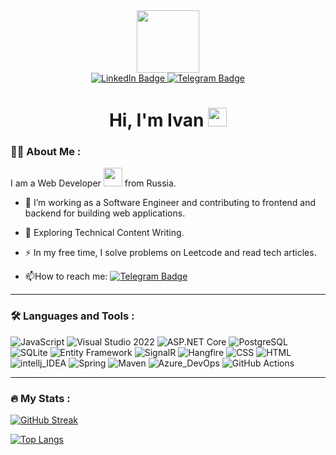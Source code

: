 <div id="header" align="center">
  <img src="https://lyl.su/pBo" width="100"/>
</div>

<div id="badges" align="center">
  <a href="https://www.linkedin.com/in/%D0%B8%D0%B2%D0%B0%D0%BD-%D1%81%D0%B0%D0%BB%D0%BE%D0%B2/">
  <img src="https://img.shields.io/badge/LinkedIn-blue?style=for-the-badge&logo=linkedin&logoColor=white" alt="LinkedIn Badge"/>
  </a>
  <a href="https://t.me/SalovID">
    <img src="https://img.shields.io/badge/Telegram-blue?style=for-the-badge&logo=telegram&logoColor=white" alt="Telegram Badge"/>
  </a>
</div>

<div id="badges" align="center">
  <img src="https://komarev.com/ghpvc/?username=IvanSalovProg&style=flat-square&color=blue" alt=""/>
  <h1>
  Hi, I'm Ivan   
  <img src="https://media.giphy.com/media/hvRJCLFzcasrR4ia7z/giphy.gif" width="30px"/>
</h1>
</div>

### :man_technologist: About Me :

I am a Web Developer <img src="https://media.giphy.com/media/WUlplcMpOCEmTGBtBW/giphy.gif" width="30"> from Russia.
- :telescope: I’m working as a Software Engineer and contributing to frontend and backend for building web applications.

- :seedling: Exploring Technical Content Writing.

- :zap: In my free time, I solve problems on Leetcode and read tech articles.

- :mailbox:How to reach me: [![Telegram Badge](https://img.shields.io/badge/-@SalovID-blue?style=flat&logo=Telegram&logoColor=white)](https://t.me/SalovID)
---

### :hammer_and_wrench: Languages and Tools :
![JavaScript](https://img.shields.io/badge/JavaScript-F7DF1E?style=for-the-badge&logo=javascript&logoColor=black)
![Visual Studio 2022](https://img.shields.io/badge/Visual_Studio_2022-316192?style=for-the-badge&logo=visualstudio&logoColor=white)
![ASP.NET Core](https://img.shields.io/badge/ASP_NET_Core-6DA55F?style=for-the-badge&logo=ASP_NET_Core&logoColor=white)
![PostgreSQL](https://img.shields.io/badge/PostgreSQL-%2320232a.svg?style=for-the-badge&logo=PostgreSQL&logoColor=%2361DAFB)
![SQLite](https://img.shields.io/badge/SQLite-%23593d88.svg?style=for-the-badge&logo=SQLite&logoColor=white)
![Entity Framework](https://img.shields.io/badge/Entity_Framework-black?style=for-the-badge&logo=Entity_Framework&logoColor=white)
![SignalR](https://img.shields.io/badge/SignalR-black?style=for-the-badge&logo=SignalR&logoColor=white)
![Hangfire](https://img.shields.io/badge/Hangfire-%23E0234E.svg?style=for-the-badge&logo=Hangfire&logoColor=white)
![CSS](https://img.shields.io/badge/CSS-%2338B2AC.svg?style=for-the-badge&logo=CSS&logoColor=white)
![HTML](https://img.shields.io/badge/HTML-%230081CB.svg?style=for-the-badge&logo=HTML&logoColor=white)
![intellj_IDEA](https://img.shields.io/badge/intellj_IDEA-316192?style=for-the-badge&logo=intellj_IDEA&logoColor=white)
![Spring](https://img.shields.io/badge/Spring-%238DD6F9.svg?style=for-the-badge&logo=Spring&logoColor=black)
![Maven](https://img.shields.io/badge/Maven-%23646CFF.svg?style=for-the-badge&logo=Maven&logoColor=white)
![Azure_DevOps](https://img.shields.io/badge/Azure_DevOps-000000.svg?style=for-the-badge&logo=Azure_DevOps&logoColor=white)
![GitHub Actions](https://img.shields.io/badge/GitHub-%232671E5.svg?style=for-the-badge&logo=GitHub&logoColor=white)

---

### :fire: My Stats :
[![GitHub Streak](https://streak-stats.demolab.com?user=IvanSalovProg&theme=transparent&hide_border=true&mode=weekly&fire=FF2222&dates=2C68F6&currStreakLabel=2C68F6&currStreakNum=2C68F6)](https://git.io/streak-stats)

[![Top Langs](https://github-readme-stats.vercel.app/api/top-langs/?username=IvanSalovProg&layout=compact&theme=vision-friendly-dark)](https://github.com/anuraghazra/github-readme-stats)
